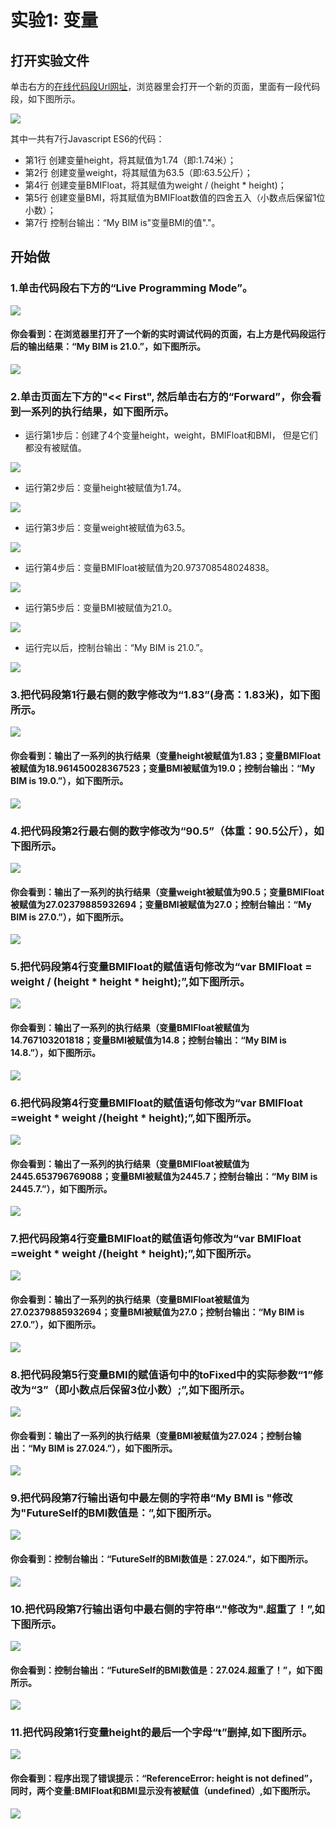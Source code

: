 # 实验1:  变量


## 打开实验文件

单击右方的[在线代码段Url网址](http://pythontutor.com/visualize.html#code=var%20height%20%3D%201.74%3B%0Avar%20weight%20%3D%2063.5%3B%0A%20%20%20%0Avar%20BMIFloat%20%3D%20weight%20/%20%28height%20*%20height%29%3B%0Avar%20BMI%20%3D%20BMIFloat.toFixed%281%29%3B%0A%0Aconsole.log%28%22My%20BIM%20is%20%22%20%2B%20BMI%20%2B%20%22.%22%29%3B&cumulative=false&heapPrimitives=nevernest&mode=edit&origin=opt-frontend.js&py=js&rawInputLstJSON=%5B%5D&textReferences=false)，浏览器里会打开一个新的页面，里面有一段代码段，如下图所示。

![](/images/章1-快速掌握编程的基础知识/变量/0.bmp)

其中一共有7行Javascript ES6的代码：

- 第1行 创建变量height，将其赋值为1.74（即:1.74米）；
- 第2行 创建变量weight，将其赋值为63.5（即:63.5公斤）；
- 第4行 创建变量BMIFloat，将其赋值为weight / (height * height)；
- 第5行 创建变量BMI，将其赋值为BMIFloat数值的四舍五入（小数点后保留1位小数）；
- 第7行 控制台输出：“My BIM is"变量BMI的值"."。

## 开始做

### 1.单击代码段右下方的“Live Programming Mode”。

![](/images/章1-快速掌握编程的基础知识/变量/1a.bmp)

#### 你会看到：在浏览器里打开了一个新的实时调试代码的页面，右上方是代码段运行后的输出结果：“My BIM is 21.0.”，如下图所示。

![](/images/章1-快速掌握编程的基础知识/变量/1b.bmp)

### 2.单击页面左下方的"<< First", 然后单击右方的“Forward”，你会看到一系列的执行结果，如下图所示。

- 运行第1步后：创建了4个变量height，weight，BMIFloat和BMI， 但是它们都没有被赋值。

![](/images/章1-快速掌握编程的基础知识/变量/2b1.bmp)

- 运行第2步后：变量height被赋值为1.74。

![](/images/章1-快速掌握编程的基础知识/变量/2b2.bmp)

- 运行第3步后：变量weight被赋值为63.5。

![](/images/章1-快速掌握编程的基础知识/变量/2b3.bmp)

- 运行第4步后：变量BMIFloat被赋值为20.973708548024838。

![](/images/章1-快速掌握编程的基础知识/变量/2b4.bmp)

- 运行第5步后：变量BMI被赋值为21.0。

![](/images/章1-快速掌握编程的基础知识/变量/2b5.bmp)

- 运行完以后，控制台输出：“My BIM is 21.0.”。

![](/images/章1-快速掌握编程的基础知识/变量/2b6.bmp)

### 3.把代码段第1行最右侧的数字修改为“1.83”(身高：1.83米)，如下图所示。

![](/images/章1-快速掌握编程的基础知识/变量/3a.bmp)

#### 你会看到：输出了一系列的执行结果（变量height被赋值为1.83；变量BMIFloat被赋值为18.961450028367523；变量BMI被赋值为19.0；控制台输出：“My BIM is 19.0.”），如下图所示。

![](/images/章1-快速掌握编程的基础知识/变量/3b.bmp)

### 4.把代码段第2行最右侧的数字修改为“90.5”（体重：90.5公斤），如下图所示。

![](/images/章1-快速掌握编程的基础知识/变量/4a.bmp)

#### 你会看到：输出了一系列的执行结果（变量weight被赋值为90.5；变量BMIFloat被赋值为27.02379885932694；变量BMI被赋值为27.0；控制台输出：“My BIM is 27.0.”），如下图所示。

![](/images/章1-快速掌握编程的基础知识/变量/4b.bmp)

### 5.把代码段第4行变量BMIFloat的赋值语句修改为“var BMIFloat = weight / (height * height * height);”,如下图所示。

![](/images/章1-快速掌握编程的基础知识/变量/5a.bmp)

#### 你会看到：输出了一系列的执行结果（变量BMIFloat被赋值为14.767103201818；变量BMI被赋值为14.8；控制台输出：“My BIM is 14.8.”），如下图所示。

![](/images/章1-快速掌握编程的基础知识/变量/5b.bmp)

### 6.把代码段第4行变量BMIFloat的赋值语句修改为“var BMIFloat =weight * weight /(height * height);”,如下图所示。

![](/images/章1-快速掌握编程的基础知识/变量/6a.bmp)

#### 你会看到：输出了一系列的执行结果（变量BMIFloat被赋值为2445.653796769088；变量BMI被赋值为2445.7；控制台输出：“My BIM is 2445.7.”），如下图所示。

![](/images/章1-快速掌握编程的基础知识/变量/6b.bmp)

### 7.把代码段第4行变量BMIFloat的赋值语句修改为“var BMIFloat =weight * weight /(height * height);”,如下图所示。

![](/images/章1-快速掌握编程的基础知识/变量/7a.bmp)

#### 你会看到：输出了一系列的执行结果（变量BMIFloat被赋值为27.02379885932694；变量BMI被赋值为27.0；控制台输出：“My BIM is 27.0.”），如下图所示。

![](/images/章1-快速掌握编程的基础知识/变量/7b.bmp)

### 8.把代码段第5行变量BMI的赋值语句中的toFixed中的实际参数“1”修改为“3”（即小数点后保留3位小数）;”,如下图所示。

![](/images/章1-快速掌握编程的基础知识/变量/8a.bmp)

#### 你会看到：输出了一系列的执行结果（变量BMI被赋值为27.024；控制台输出：“My BIM is 27.024.”），如下图所示。

![](/images/章1-快速掌握编程的基础知识/变量/8b.bmp)

### 9.把代码段第7行输出语句中最左侧的字符串“My BMI is "修改为"FutureSelf的BMI数值是：”,如下图所示。

![](/images/章1-快速掌握编程的基础知识/变量/9a.bmp)

#### 你会看到：控制台输出：“FutureSelf的BMI数值是：27.024.”，如下图所示。

![](/images/章1-快速掌握编程的基础知识/变量/9b.bmp)

### 10.把代码段第7行输出语句中最右侧的字符串“."修改为".超重了！”,如下图所示。

![](/images/章1-快速掌握编程的基础知识/变量/10a.bmp)

#### 你会看到：控制台输出：“FutureSelf的BMI数值是：27.024.超重了！”，如下图所示。

![](/images/章1-快速掌握编程的基础知识/变量/10b.bmp)

### 11.把代码段第1行变量height的最后一个字母“t”删掉,如下图所示。

![](/images/章1-快速掌握编程的基础知识/变量/11a.bmp)

#### 你会看到：程序出现了错误提示：“ReferenceError: height is not defined”，同时，两个变量:BMIFloat和BMI显示没有被赋值（undefined）,如下图所示。

![](/images/章1-快速掌握编程的基础知识/变量/11b.bmp)


